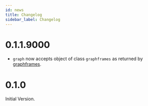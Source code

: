 ```yaml
---
id: news
title: Changelog
sidebar_label: Changelog
---
```


# 0.1.1.9000

- `graph` now accepts object of class `graphframes` as returned by [graphframes](https://github.com/rstudio/graphframes).

# 0.1.0

Initial Version.
